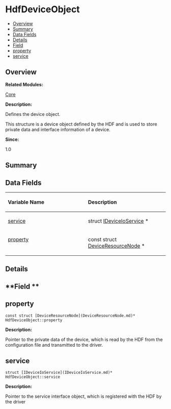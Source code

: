 # HdfDeviceObject<a name="ZH-CN_TOPIC_0000001054479563"></a>

-   [Overview](#section1715265701165631)
-   [Summary](#section1845297948165631)
-   [Data Fields](#pub-attribs)
-   [Details](#section469785400165631)
-   [Field](#section1570096397165631)
-   [property](#aff597a0d23dbf2c6581a4ea6f261e953)
-   [service](#a4a56df841dab2ca990594daea3ad0107)

## **Overview**<a name="section1715265701165631"></a>

**Related Modules:**

[Core](Core.md)

**Description:**

Defines the device object. 

This structure is a device object defined by the HDF and is used to store private data and interface information of a device.

**Since:**

1.0

## **Summary**<a name="section1845297948165631"></a>

## Data Fields<a name="pub-attribs"></a>

<a name="table266155287165631"></a>
<table><thead align="left"><tr id="row428362002165631"><th class="cellrowborder" valign="top" width="50%" id="mcps1.1.3.1.1"><p id="p1699208320165631"><a name="p1699208320165631"></a><a name="p1699208320165631"></a>Variable Name</p>
</th>
<th class="cellrowborder" valign="top" width="50%" id="mcps1.1.3.1.2"><p id="p1874056226165631"><a name="p1874056226165631"></a><a name="p1874056226165631"></a>Description</p>
</th>
</tr>
</thead>
<tbody><tr id="row931371151165631"><td class="cellrowborder" valign="top" width="50%" headers="mcps1.1.3.1.1 "><p id="p804669755165631"><a name="p804669755165631"></a><a name="p804669755165631"></a><a href="HdfDeviceObject.md#a4a56df841dab2ca990594daea3ad0107">service</a></p>
</td>
<td class="cellrowborder" valign="top" width="50%" headers="mcps1.1.3.1.2 "><p id="p983686722165631"><a name="p983686722165631"></a><a name="p983686722165631"></a>struct <a href="IDeviceIoService.md">IDeviceIoService</a> * </p>
</td>
</tr>
<tr id="row1017520414165631"><td class="cellrowborder" valign="top" width="50%" headers="mcps1.1.3.1.1 "><p id="p1552965820165631"><a name="p1552965820165631"></a><a name="p1552965820165631"></a><a href="HdfDeviceObject.md#aff597a0d23dbf2c6581a4ea6f261e953">property</a></p>
</td>
<td class="cellrowborder" valign="top" width="50%" headers="mcps1.1.3.1.2 "><p id="p734460687165631"><a name="p734460687165631"></a><a name="p734460687165631"></a>const struct <a href="DeviceResourceNode.md">DeviceResourceNode</a> * </p>
</td>
</tr>
</tbody>
</table>

## **Details**<a name="section469785400165631"></a>

## **Field **<a name="section1570096397165631"></a>

## property<a name="aff597a0d23dbf2c6581a4ea6f261e953"></a>

```
const struct [DeviceResourceNode](DeviceResourceNode.md)* HdfDeviceObject::property
```

 **Description:**

Pointer to the private data of the device, which is read by the HDF from the configuration file and transmitted to the driver. 

## service<a name="a4a56df841dab2ca990594daea3ad0107"></a>

```
struct [IDeviceIoService](IDeviceIoService.md)* HdfDeviceObject::service
```

 **Description:**

Pointer to the service interface object, which is registered with the HDF by the driver 

